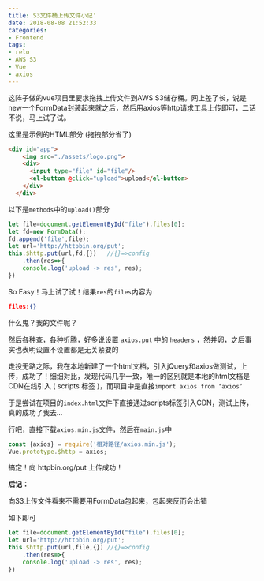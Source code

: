 ```yaml
---
title: S3文件桶上传文件小记'
date: 2018-08-08 21:52:33
categories: 
- Frontend
tags:
- relo
- AWS S3
- Vue
- axios
---
```


这阵子做的vue项目里要求拖拽上传文件到AWS S3储存桶。网上差了长，说是new一个FormData封装起来就之后，然后用axios等http请求工具上传即可，二话不说，马上试了试。



<!--more-->



这里是示例的HTML部分 (拖拽部分省了)

```html
<div id="app">
    <img src="./assets/logo.png">
    <div>
      <input type="file" id="file"/>
      <el-button @click="upload">upload</el-button>
    </div>
  </div>
```



以下是`methods`中的`upload()`部分

```javascript
let file=document.getElementById("file").files[0];
let fd=new FormData();
fd.append('file',file);
let url='http://httpbin.org/put';
this.$http.put(url,fd,{})	//{}=>config
    .then(res=>{
    console.log('upload -> res', res); 
})
```



So Easy！马上试了试！结果`res`的`files`内容为

```json
files:{}
```

什么鬼？我的文件呢？



然后各种查，各种折腾，好多说设置 `axios.put` 中的 `headers` ，然并卵，之后事实也表明设置不设置都是无关紧要的



走投无路之际，我在本地新建了一个html文档，引入jQuery和axios做测试，上传，成功了！细细对比，发现代码几乎一致，唯一的区别就是本地的html文档是CDN在线引入 ( scripts 标签 )，而项目中是直接`import axios from ‘axios’`

于是尝试在项目的`index.html`文件下直接通过scripts标签引入CDN，测试上传，真的成功了我去...

行吧，直接下载`axios.min.js`文件，然后在`main.js`中

```javascript
const {axios} = require('相对路径/axios.min.js');
Vue.prototype.$http = axios;
```

搞定！向 httpbin.org/put 上传成功！



**后记：**

向S3上传文件看来不需要用FormData包起来，包起来反而会出错

如下即可

```javascript
let file=document.getElementById("file").files[0];
let url='http://httpbin.org/put';
this.$http.put(url,file,{})	//{}=>config
    .then(res=>{
    console.log('upload -> res', res); 
})
```
